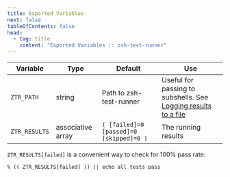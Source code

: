 ```yaml
---
title: Exported Variables
next: false
tableOfContents: false
head:
  - tag: title
    content: "Exported Variables :: zsh-test-runner"
---
```


Variable | Type | Default | Use
---|---|---|---
`ZTR_PATH` | string | Path to zsh-test-runner | Useful for passing to subshells. See [Logging results to a file](/usage/logging)
`ZTR_RESULTS` | associative array | `( [failed]=0 [passed]=0 [skipped]=0 )` | The running results

`ZTR_RESULTS[failed]` is a convenient way to check for 100% pass rate:

```shell
% (( ZTR_RESULTS[failed] )) || echo all tests pass
```
